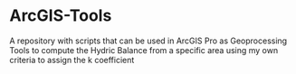 # ArcGIS-Tools
A repository with scripts that can be used in ArcGIS Pro as Geoprocessing Tools to compute the Hydric Balance from a specific area using my own criteria to assign the k coefficient